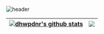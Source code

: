 ![header](https://capsule-render.vercel.app/api?type=wave&color=auto&height=300&section=header&text=OH%20JE%20UK&fontSize=90)


<div align="center">

  | <a href="https://github-readme-stats.vercel.app/api?username=dhwpdnr&show_icons=true&theme=gruvbox"><img align="center" src="https://github-readme-stats.vercel.app/api?username=dhwpdnr&show_icons=true&theme=gruvbox&hide_border=true" alt="dhwpdnr's github stats" /></a> | <a href="https://github.com/anuraghazra/github-readme-stats"><img align="center" src="https://github-readme-stats.vercel.app/api/top-langs/?username=dhwpdnr&layout=compact&theme=gruvbox&hide_border=true" /></a> |
| ------------- | ------------- |

</div>
